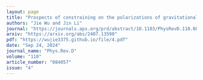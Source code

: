 ```yaml
---
layout: page
title: "Prospects of constraining on the polarizations of gravitational waves"
authors: "Jie Wu and Jin Li"
journal: "https://journals.aps.org/prd/abstract/10.1103/PhysRevD.110.084057"
arxiv: "https://arxiv.org/abs/2407.13590"
pdf: "https://wujie3375.github.io/file/4.pdf"
date: "Sep 24, 2024"
journal_name: "Phys.Rev.D"
volume: "110"
article_number: "084057"
issue: "4"
---
```



<!-- {% include paper_card.html %} -->
